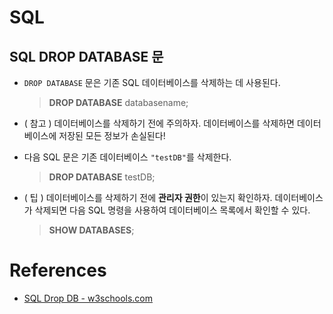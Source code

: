 # SQL

## SQL DROP DATABASE 문

  - `DROP DATABASE` 문은 기존 SQL 데이터베이스를 삭제하는 데 사용된다.

    > **DROP DATABASE** databasename;

  - ( 참고 )  데이터베이스를 삭제하기 전에 주의하자. 데이터베이스를 삭제하면 데이터베이스에 저장된 모든 정보가 손실된다!

  - 다음 SQL 문은 기존 데이터베이스 `"testDB"`를 삭제한다.

    > **DROP DATABASE** testDB;

  - ( 팁 )  데이터베이스를 삭제하기 전에 **관리자 권한**이 있는지 확인하자. 데이터베이스가 삭제되면 다음 SQL 명령을 사용하여 데이터베이스 목록에서 확인할 수 있다. 

    > **SHOW DATABASES**;


# References

- [SQL Drop DB - w3schools.com](https://www.w3schools.com/sql/sql_drop_db.asp) 

